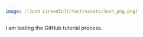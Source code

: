 ```yaml
---
image: ![Josh LinkedIn](/test/assets/Josh_png.png)
---
```

I am testing the GitHub tutorial process.


